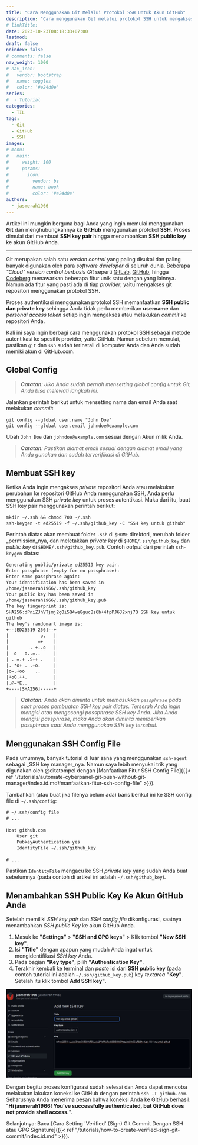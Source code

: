 ```yaml
---
title: "Cara Menggunakan Git Melalui Protokol SSH Untuk Akun GitHub"
description: "Cara menggunakan Git melalui protokol SSH untuk mengakses repositori GitHub. Dimulai dari membuat SSH key pair hingga menambahkan SSH public key ke akun GitHub Anda."
# linkTitle:
date: 2023-10-23T08:18:33+07:00
lastmod:
draft: false
noindex: false
# comments: false
nav_weight: 1000
# nav_icon:
#   vendor: bootstrap
#   name: toggles
#   color: '#e24d0e'
series:
#  - Tutorial
categories:
  - TIL
tags:
  - Git
  - GitHub
  - SSH
images:
# menu:
#   main:
#     weight: 100
#     params:
#       icon:
#         vendor: bs
#         name: book
#         color: '#e24d0e'
authors:
  - jasmerah1966
---
```


Artikel ini mungkin berguna bagi Anda yang ingin memulai menggunakan **Git** dan menghubungkannya ke **GitHub** menggunakan protokol **SSH**. Proses dimulai dari membuat __SSH key pair__ hingga menambahkan __SSH public key__ ke akun GitHub Anda.

<!--more-->
---

Git merupakan salah satu _version control_ yang paling disukai dan paling banyak digunakan oleh para _software developer_ di seluruh dunia. Beberapa _"Cloud" version control berbasis Git_ seperti [GitLab](https://about.gitlab.com/), [GitHub](https://github.com/), hingga [Codeberg](https://codeberg.org/) menawarkan beberapa fitur unik satu dengan yang lainnya. Namun ada fitur yang pasti ada di tiap _provider_, yaitu mengakses git repositori menggunakan protokol SSH.

Proses authentikasi menggunakan protokol SSH memanfaatkan __SSH public dan private key__ sehingga Anda tidak perlu memberikan __username__ dan _personal access token_ setiap ingin mengakses atau melakukan _commit_ ke repositori Anda.

Kali ini saya ingin berbagi cara menggunakan protokol SSH sebagai metode autentikasi ke spesifik provider, yaitu GitHub. Namun sebelum memulai, pastikan `git` dan `ssh` sudah terinstall di komputer Anda dan Anda sudah memiki akun di GitHub.com.

## Global Config
> _**Catatan**: Jika Anda sudah pernah mensetting global config untuk Git, Anda bisa melewati langkah ini._

Jalankan perintah berikut untuk mensetting nama dan email Anda saat melakukan _commit_:
```shell
git config --global user.name "John Doe"
git config --global user.email johndoe@example.com
```

Ubah `John Doe` dan `johndoe@example.com` sesuai dengan Akun milik Anda.

> _**Catatan**: Pastikan alamat email sesuai dengan alamat email yang Anda gunakan dan sudah terverifikasi di GitHub._

## Membuat SSH key

Ketika Anda ingin mengakses _private_ repositori Anda atau melakukan perubahan ke repositori GitHub Anda menggunakan SSH, Anda perlu menggunakan SSH _private key_ untuk proses autentikasi. Maka dari itu, buat SSH key pair menggunakan perintah berikut:

```shell
mkdir ~/.ssh && chmod 700 ~/.ssh
ssh-keygen -t ed25519 -f ~/.ssh/github_key -C "SSH key untuk github"
```

Perintah diatas akan membuat folder `.ssh` di `$HOME` direktori, merubah folder _permission_nya, dan meletakkan _private key_ di `$HOME/.ssh/github_key` dan _public key_ di `$HOME/.ssh/github_key.pub`. Contoh _output_ dari perintah `ssh-keygen` diatas:


```plain
Generating public/private ed25519 key pair.
Enter passphrase (empty for no passphrase):
Enter same passphrase again:
Your identification has been saved in /home/jasmerah1966/.ssh/github_key
Your public key has been saved in /home/jasmerah1966/.ssh/github_key.pub
The key fingerprint is:
SHA256:dPniZJhVTjmj2gOi5Q4we8gucBs6b+4fpPJ6J2xnj7Q SSH key untuk github
The key's randomart image is:
+--[ED25519 256]--+
|            o.   |
|           =+    |
|        . +..o   |
|  o   o..=..     |
| . =.+ .S++ .    |
|. *o+ . .+o.     |
|o=.+oo    ..     |
|+oO.++.          |
|.@=*E..          |
+----[SHA256]-----+
```

> _**Catatan**: Anda akan diminta untuk memasukkan `passphrase` pada saat proses pembuatan SSH key pair diatas. Terserah Anda ingin mengisi atau mengosongi passphrase SSH key Anda. Jika Anda mengisi passphrase, maka Anda akan diminta memberikan passphrase saat Anda menggunakan SSH key tersebut._

## Menggunakan SSH Config File
Pada umumnya, banyak tutorial di luar sana yang menggunakan `ssh-agent` sebagai _SSH key manager_nya. Namun saya lebih menyukai trik yang digunakan oleh @ditatompel dengan [Manfaatkan Fitur SSH Config File]({{< ref "/tutorials/automate-cyberpanel-git-push-without-git-manager/index.id.md#manfaatkan-fitur-ssh-config-file" >}}).

Tambahkan (atau buat jika filenya belum ada) baris berikut ini ke SSH config file di `~/.ssh/config`:

```plain
# ~/.ssh/config file
# ...

Host github.com
    User git
    PubkeyAuthentication yes
    IdentityFile ~/.ssh/github_key

# ...
```

Pastikan `IdentityFile` mengacu ke SSH _private key_ yang sudah Anda buat sebelumnya (pada contoh di artikel ini adalah `~/.ssh/github_key`).

## Menambahkan SSH Public Key Ke Akun GitHub Anda
Setelah memiliki _SSH key pair_ dan _SSH config file_ dikonfigurasi, saatnya menambahkan _SSH public Key_ ke akun GitHub Anda.

1. Masuk ke __"Settings"__ > __"SSH and GPG keys"__ > Klik tombol __"New SSH key"__.
2. Isi __"Title"__ dengan apapun yang mudah Anda ingat untuk mengidentifikasi _SSH key_ Anda.
3. Pada bagian __"Key type"__, pilih __"Authentication Key"__.
4. Terakhir kembali ke terminal dan _paste_ isi dari __SSH public key__ (pada contoh tutorial ini adalah `~/.ssh/github_key.pub`) key _textarea_ __"Key"__. Setelah itu klik tombol __Add SSH key"__.

![menambahkan SSH key baru ke akun GitHub](github-add-new-ssh-key.jpg#center)

Dengan begitu proses konfigurasi sudah selesai dan Anda dapat mencoba melakukan lakukan koneksi ke GitHub dengan perintah `ssh -T github.com`. Seharusnya Anda menerima pesan bahwa koneksi Anda ke GitHub berhasil: "**Hi jasmerah1966! You've successfully authenticated, but GitHub does not provide shell access.**".

Selanjutnya: Baca [Cara Setting 'Verified' (Sign) Git Commit Dengan SSH atau GPG Signature]({{< ref "/tutorials/how-to-create-verified-sign-git-commit/index.id.md" >}}).

